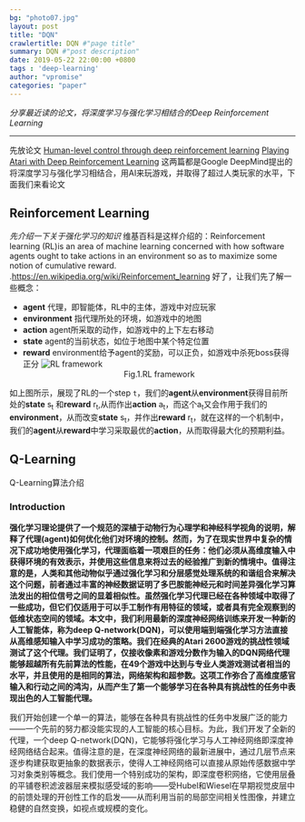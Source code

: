 ```yaml
---
bg: "photo07.jpg"
layout: post
title: "DQN"
crawlertitle: DQN #"page title"
summary: DQN #"post description"
date: 2019-05-22 22:00:00 +0800
tags : 'deep-learning'
author: "vpromise"
categories: "paper"
---
```



*分享最近读的论文，将深度学习与强化学习相结合的Deep Reinforcement Learning*

---
先放论文
[Human-level control through deep reinforcement learning](https://www.nature.com/articles/nature14236)
[Playing Atari with Deep Reinforcement Learning](https://www.cs.toronto.edu/~vmnih/docs/dqn.pdf)
这两篇都是Google DeepMind提出的将深度学习与强化学习相结合，用AI来玩游戏，并取得了超过人类玩家的水平，下面我们来看论文

## Reinforcement Learning
*先介绍一下关于强化学习的知识*
维基百科是这样介绍的：Reinforcement learning (RL)is an area of machine learning concerned with how software agents ought to take actions in an environment so as to maximize some notion of cumulative reward. .<https://en.wikipedia.org/wiki/Reinforcement_learning>
好了，让我们先了解一些概念：
* **agent**  代理，即智能体，RL中的主体，游戏中对应玩家
* **environment**  指代理所处的环境，如游戏中的地图
* **action**  agent所采取的动作，如游戏中的上下左右移动
* **state**  agent的当前状态，如位于地图中某个特定位置
* **reward**  environment给予agent的奖励，可以正负，如游戏中杀死boss获得正分
![RL framework](https://i.loli.net/2019/05/23/5ce6081b2241930320.png)<center>Fig.1.RL framework</center>

如上图所示，展现了RL的一个step `t`，我们的**agent**从**environment**获得目前所处的**state** s<sub>t</sub> 和**reward** r<sub>t</sub>,从而作出**action** a<sub>t</sub>，而这个a<sub>t</sub>又会作用于我们的**environment**，从而改变**state** s<sub>t</sub>，并作出**reward** r<sub>t</sub>，就在这样的一个机制中，我们的**agent**从**reward**中学习采取最优的**action**，从而取得最大化的预期利益。

## Q-Learning
Q-Learning算法介绍

### Introduction

**强化学习理论提供了一个规范的深植于动物行为心理学和神经科学视角的说明，解释了代理(agent)如何优化他们对环境的控制。然而，为了在现实世界中复杂的情况下成功地使用强化学习，代理面临着一项艰巨的任务：他们必须从高维度输入中获得环境的有效表示，并使用这些信息来将过去的经验推广到新的情境中。值得注意的是，人类和其他动物似乎通过强化学习和分层感觉处理系统的和谐组合来解决这个问题，前者通过丰富的神经数据证明了多巴胺能神经元和时间差异强化学习算法发出的相位信号之间的显着相似性。虽然强化学习代理已经在各种领域中取得了一些成功，但它们仅适用于可以手工制作有用特征的领域，或者具有完全观察到的低维状态空间的领域。本文中，我们利用最新的深度神经网络训练来开发一种新的人工智能体，称为deep Q-network(DQN)，可以使用端到端强化学习方法直接从高维感知输入中学习成功的策略。我们在经典的Atari 2600游戏的挑战性领域测试了这个代理。我们证明了，仅接收像素和游戏分数作为输入的DQN网络代理能够超越所有先前算法的性能，在49个游戏中达到与专业人类游戏测试者相当的水平，并且使用的是相同的算法，网络架构和超参数。这项工作弥合了高维度感官输入和行动之间的鸿沟，从而产生了第一个能够学习在各种具有挑战性的任务中表现出色的人工智能代理。**

我们开始创建一个单一的算法，能够在各种具有挑战性的任务中发展广泛的能力——一个先前的努力都没能实现的人工智能的核心目标。为此，我们开发了全新的代理，一个deep Q-network(DQN)，它能够将强化学习与人工神经网络即深度神经网络结合起来。值得注意的是，在深度神经网络的最新进展中，通过几层节点来逐步构建获取更抽象的数据表示，使得人工神经网络可以直接从原始传感数据中学习对象类别等概念。我们使用一个特别成功的架构，即深度卷积网络，它使用层叠的平铺卷积滤波器层来模拟感受域的影响——受Hubel和Wiesel在早期视觉皮层中的前馈处理的开创性工作的启发——从而利用当前的局部空间相关性图像，并建立稳健的自然变换，如视点或规模的变化。

